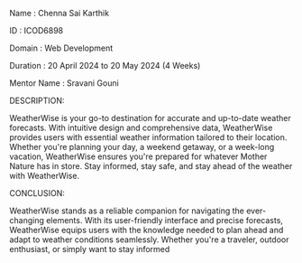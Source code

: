 Name         : Chenna Sai Karthik

ID           : ICOD6898

Domain       :  Web Development

Duration     :  20 April 2024 to 20 May 2024  (4 Weeks)

Mentor Name  :  Sravani Gouni










DESCRIPTION:

WeatherWise is your go-to destination for accurate and up-to-date weather forecasts.
With intuitive design and comprehensive data, WeatherWise provides users with essential weather 
information tailored to their location. Whether you're planning your day, a weekend getaway, or a
week-long vacation, WeatherWise ensures you're prepared for whatever Mother Nature has in store. 
Stay informed, stay safe, and stay ahead of the weather with WeatherWise.











CONCLUSION:

 WeatherWise stands as a reliable companion for navigating the ever-changing elements. With its user-friendly 
 interface and precise forecasts, WeatherWise equips users with the knowledge needed to plan ahead and adapt to
 weather conditions seamlessly. Whether you're a traveler, outdoor enthusiast, or simply want to stay informed
 
 
